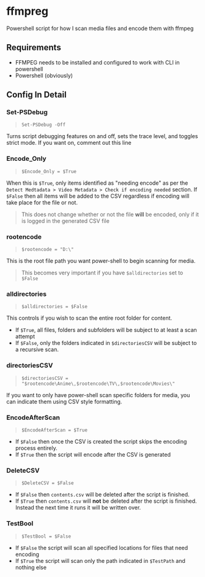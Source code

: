 
# ffmpreg
Powershell script for how I scan media files and encode them with ffmpeg

## Requirements
- FFMPEG needs to be installed and configured to work with CLI in powershell
- Powershell (obviously)

## Config In Detail

### Set-PSDebug

>`Set-PSDebug -Off`

Turns script debugging features on and off, sets the trace level, and toggles strict mode. If you want on, comment out this line

### Encode_Only 

>`$Encode_Only = $True`

When this is `$True`, only items identified as "needing encode" as per the `Detect Medtadata > Video Metadata > Check if encoding needed` section. If `$False` then all items will be added to the CSV regardless if encoding will take place for the file or not.

>This does not change whether or not the file **will** be encoded, only if it is logged in the generated CSV file

### rootencode

>`$rootencode = "D:\" `

This is the root file path you want power-shell to begin scanning for media.

> This becomes very important if you have `$alldirectories` set to `$False`

### alldirectories 

>`$alldirectories = $False `

This controls if you wish to scan the entire root folder for content.

- If `$True`, all files, folders and subfolders will be subject to at least a scan attempt
- If `$False`, only the folders indicated in `$directoriesCSV` will be subject to a recursive scan.

### directoriesCSV

>`$directoriesCSV = "$rootencode\Anime\,$rootencode\TV\,$rootencode\Movies\" `

If you want to only have power-shell scan specific folders for media, you can indicate them using CSV style formatting.

### EncodeAfterScan 

>`$EncodeAfterScan = $True `

- If `$False` then once the CSV is created the script skips the encoding process entirely.
- If `$True` then the script will encode after the CSV is generated

### DeleteCSV 

>`$DeleteCSV = $False `

- If `$False` then `contents.csv` will be deleted after the script is finished.
- If `$True` then `contents.csv` will **not** be deleted after the script is finished. Instead the next time it runs it will be written over.

### TestBool 

>`$TestBool = $False `

- If `$False` the script will scan all specified locations for files that need encoding
- If `$True` the script will scan only the path indicated in `$TestPath` and nothing else
